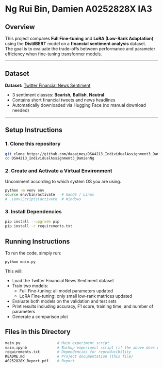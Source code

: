 # Ng Rui Bin, Damien A0252828X IA3

## Overview
This project compares **Full Fine-tuning** and **LoRA (Low-Rank Adaptation)** using the **DistilBERT** model on a **financial sentiment analysis** dataset.  
The goal is to evaluate the trade-offs between performance and parameter efficiency when fine-tuning transformer models.

---

## Dataset
**Dataset:** [Twitter Financial News Sentiment](https://huggingface.co/datasets/zeroshot/twitter-financial-news-sentiment)

- 3 sentiment classes: **Bearish**, **Bullish**, **Neutral**
- Contains short financial tweets and news headlines
- Automatically downloaded via Hugging Face (no manual download needed)

---

## Setup Instructions

### 1️. Clone this repository
```bash
git clone https://github.com/daaaimes/DSA4213_IndividualAssignment3_DamienNg.git
cd DSA4213_IndividualAssignment3_DamienNg
```

### 2. Create and Activate a Virtual Environment
Uncomment according to which system OS you are using.
```bash
python -m venv env
source env/bin/activate   # macOS / Linux
# .\env\Scripts\activate  # Windows
```

### 3. Install Dependencies
```bash
pip install --upgrade pip
pip install -r requirements.txt
```

## Running Instructions
To run the code, simply run:
```bash
python main.py
```
This will:
- Load the Twitter Financial News Sentiment dataset
- Train two models:
    - Full Fine-tuning: all model parameters updated
    - LoRA Fine-tuning: only small low-rank matrices updated
- Evaluate both models on the validation and test sets
- Print results including accuracy, F1 score, training time, and number of parameters
- Generate a comparison plot

## Files in this Directory
```bash
main.py                 # Main experiment script
main.ipynb              # Backup experiment script (if the above does not work)
requirements.txt        # Dependencies for reproducibility
README.md               # Project documentation (this file)
A0252828X_Report.pdf    # Report

```
